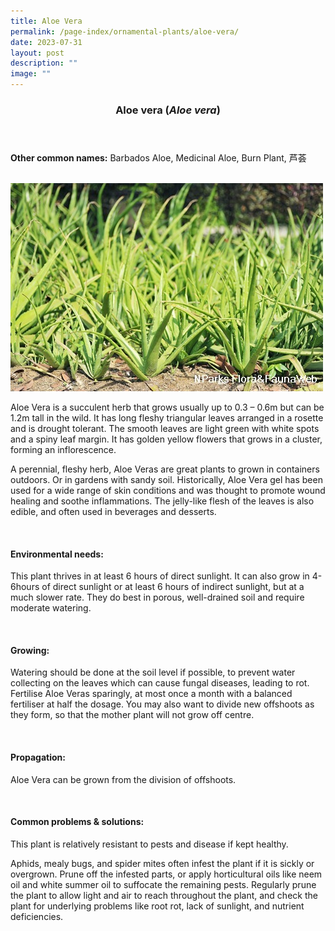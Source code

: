 ```yaml
---
title: Aloe Vera
permalink: /page-index/ornamental-plants/aloe-vera/
date: 2023-07-31
layout: post
description: ""
image: ""
---
```

<header> 
	<h3>Aloe vera (<em>Aloe vera</em>)</h3> 
</header> 
 
<section> 
	<p><strong>Other common names:</strong> Barbados Aloe, Medicinal Aloe, Burn Plant, 芦荟</p> 
	<br> 
</section> 
 
<section>
	<img title="Photo by Flora and Fauna Web." src="/images/Plants/aloevera_ffw.jfif">
	<p>Aloe Vera is a succulent herb that grows usually up to 0.3 – 0.6m but can be 1.2m tall in the wild. It has long fleshy triangular leaves arranged in a rosette and is drought tolerant. The smooth leaves are light green with white spots and a spiny leaf margin. It has golden yellow flowers that grows in a cluster, forming an inflorescence.</p>
	<p>A perennial, fleshy herb, Aloe Veras are great plants to grown in containers outdoors. Or in gardens with sandy soil. Historically, Aloe Vera gel has been used for a wide range of skin conditions and was thought to promote wound healing and soothe inflammations. The jelly-like flesh of the leaves is also edible, and often used in beverages and desserts.</p>
	 <br> 
</section> 
 
<section> 
  <h4>Environmental needs:</h4> 
    	<p>This plant thrives in at least 6 hours of direct sunlight. It can also grow in 4-6hours of direct sunlight or at least 6 hours of indirect sunlight, but at a much slower rate.  They do best in porous, well-drained soil and require moderate watering.</p> 
	<br>
</section>

<section> 
  <h4>Growing:</h4> 
		<p>Watering should be done at the soil level if possible, to prevent water collecting on the leaves which can cause fungal diseases, leading to rot. Fertilise Aloe Veras sparingly, at most once a month with a balanced fertiliser at half the dosage. You may also want to divide new offshoots as they form, so that the mother plant will not grow off centre.</p> 
	<br> 
</section> 

<section> 
  <h4>Propagation:</h4> 
		<p>Aloe Vera can be grown from the division of offshoots.</p> 
	<br> 
</section>

<section> 
  <h4>Common problems &amp; solutions:</h4> 
		<p>This plant is relatively resistant to pests and disease if kept healthy.</p>
		<p>Aphids, mealy bugs, and spider mites often infest the plant if it is sickly or overgrown. Prune off the infested parts, or apply horticultural oils like neem oil and white summer oil to suffocate the remaining pests. Regularly prune the plant to allow light and air to reach throughout the plant, and check the plant for underlying problems like root rot, lack of sunlight, and nutrient deficiencies.</p>
	<br> 
</section>